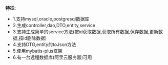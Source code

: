 **特征:**
- 1.支持mysql,oracle,postgresql数据库
- 2.生成controller,dao,DTO,entity,service
- 3.支持生成简单的service方法(按id获取数据,获取所有数据,保存数据,更新数据,按id删除数据)
- 4.支持DTO,entity的toJson方法
- 5.使用mybatis-plus框架
- 6.有一台远程数据库(阿里云服务器)可用

